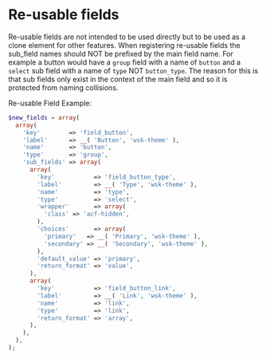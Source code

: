 # Re-usable fields

Re-usable fields are not intended to be used directly but to be used as a clone element for other features. When registering re-usable fields the sub_field names should NOT be prefixed by the main field name. For example a button would have a `group` field with a name of `button` and a `select` sub field with a name of `type` NOT `button_type`. The reason for this is that sub fields only exist in the context of the main field and so it is protected from naming collisions.

Re-usable Field Example:

```php
$new_fields = array(
  array(
    'key'        => 'field_button',
    'label'      => __( 'Button', 'wsk-theme' ),
    'name'       => 'button',
    'type'       => 'group',
    'sub_fields' => array(
      array(
        'key'           => 'field_button_type',
        'label'         => __( 'Type', 'wsk-theme' ),
        'name'          => 'type',
        'type'          => 'select',
        'wrapper'       => array(
          'class' => 'acf-hidden',
        ),
        'choices'       => array(
          'primary'   => __( 'Primary', 'wsk-theme' ),
          'secondary' => __( 'Secondary', 'wsk-theme' ),
        ),
        'default_value' => 'primary',
        'return_format' => 'value',
      ),
      array(
        'key'           => 'field_button_link',
        'label'         => __( 'Link', 'wsk-theme' ),
        'name'          => 'link',
        'type'          => 'link',
        'return_format' => 'array',
      ),
    ),
  ),
);
```
